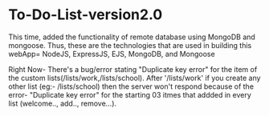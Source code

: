 # To-Do-List-version2.0
This time, added the functionality of remote database using MongoDB and mongoose. Thus, these are the technologies that are used in building this webApp= NodeJS, ExpressJS, EJS, MongoDB, and Mongoose

Right Now- There's a bug/error stating "Duplicate key error" for the item of the custom lists(/lists/work,/lists/school). After '/lists/work' if you create any other list (eg:- /lists/school)
then the server won't respond because of the error- "Duplicate key error" for the starting 03 itmes that addded in every list (welcome.., add.., remove...). 

